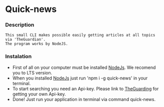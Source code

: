 # Quick-news

### Description

    This small CLI makes possible easily getting articles at all topics via 'TheGuardian'.
    The program works by NodeJS.

### Instalation

-   First of all on your computer must be installed [NodeJs](https://nodejs.org/uk/). We recomend you to LTS version.
-   When you installed [NodeJs](https://nodejs.org/uk/) just run 'npm i -g quick-news' in your terminal.
-   To start searching you need an Api-key. Please link to [TheGuarding](https://open-platform.theguardian.com) for getting your own Api-key.
-   Done! Just run your application in terminal via command quick-news.
